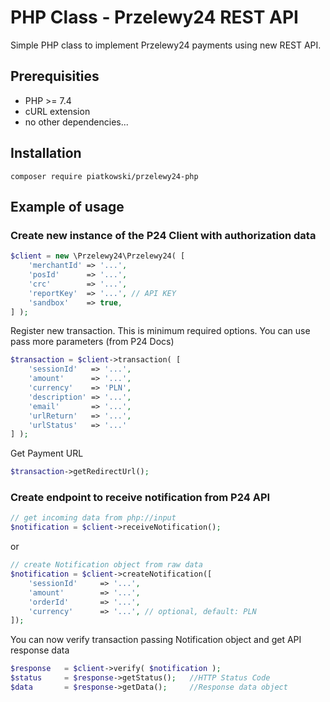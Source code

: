 # PHP Class - Przelewy24 REST API
Simple PHP class to implement Przelewy24 payments using new REST API.

## Prerequisities
- PHP >= 7.4
- cURL extension
- no other dependencies...

## Installation

```shell
composer require piatkowski/przelewy24-php
````

## Example of usage

### Create new instance of the P24 Client with authorization data

```php
$client = new \Przelewy24\Przelewy24( [
	'merchantId' => '...',
	'posId'      => '...',
	'crc'        => '...',
	'reportKey'  => '...', // API KEY
	'sandbox'    => true,
] );
```

Register new transaction. This is minimum required options. You can use pass more parameters (from P24 Docs)

```php
$transaction = $client->transaction( [
	'sessionId'   => '...',
	'amount'      => '...',
	'currency'    => 'PLN',
	'description' => '...',
	'email'       => '...',
	'urlReturn'   => '...',
	'urlStatus'   => '...'
] );
```

Get Payment URL
```php
$transaction->getRedirectUrl();
```

### Create endpoint to receive notification from P24 API

```php
// get incoming data from php://input
$notification = $client->receiveNotification();
```
or
```php
// create Notification object from raw data
$notification = $client->createNotification([
    'sessionId'     => '...',
    'amount'        => '...',
    'orderId'       => '...',
    'currency'      => '...', // optional, default: PLN
]);
```
You can now verify transaction passing Notification object and get API response data
```php
$response   = $client->verify( $notification );
$status     = $response->getStatus();   //HTTP Status Code
$data       = $response->getData();     //Response data object
```